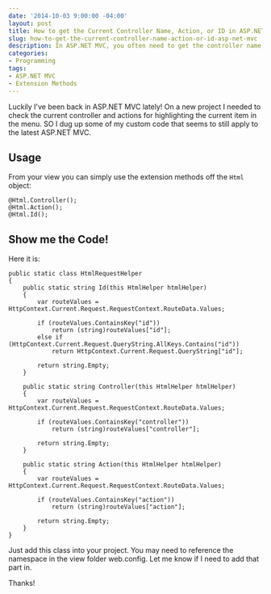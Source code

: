 ```yaml
---
date: '2014-10-03 9:00:00 -04:00'
layout: post
title: How to get the Current Controller Name, Action, or ID in ASP.NET MVC
slug: how-to-get-the-current-controller-name-action-or-id-asp-net-mvc
description: In ASP.NET MVC, you often need to get the controller name, action name, or ID from the view or other places.  Here is how.
categories:
- Programming
tags:
- ASP.NET MVC
- Extension Methods
---
```


Luckily I've been back in ASP.NET MVC lately!  On a new project I needed to check the current controller and actions for highlighting the current item in the menu. SO I dug up some of my custom code that seems to still apply to the latest ASP.NET MVC.

## Usage

From your view you can simply use the extension methods off the `Html` object:

    @Html.Controller();
    @Html.Action();
    @Html.Id();

## Show me the Code!

Here it is:

    public static class HtmlRequestHelper
    {
        public static string Id(this HtmlHelper htmlHelper)
        {
            var routeValues = HttpContext.Current.Request.RequestContext.RouteData.Values;
    
            if (routeValues.ContainsKey("id"))
                return (string)routeValues["id"];
            else if (HttpContext.Current.Request.QueryString.AllKeys.Contains("id"))
                return HttpContext.Current.Request.QueryString["id"];
    
            return string.Empty;
        }
    
        public static string Controller(this HtmlHelper htmlHelper)
        {
            var routeValues = HttpContext.Current.Request.RequestContext.RouteData.Values;
    
            if (routeValues.ContainsKey("controller"))
                return (string)routeValues["controller"];
    
            return string.Empty;
        }
    
        public static string Action(this HtmlHelper htmlHelper)
        {
            var routeValues = HttpContext.Current.Request.RequestContext.RouteData.Values;
    
            if (routeValues.ContainsKey("action"))
                return (string)routeValues["action"];
    
            return string.Empty;
        }
    }

Just add this class into your project.  You may need to reference the namespace in the view folder web.config.  Let me know if I need to add that part in.

Thanks!